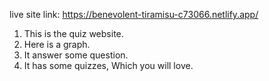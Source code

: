 live site link: https://benevolent-tiramisu-c73066.netlify.app/

1.  This is the quiz website.
2.  Here is a graph.
3.  It answer some question.
4.  It has some quizzes, Which you will love.


